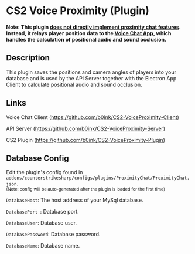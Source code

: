 # CS2 Voice Proximity (Plugin)

**Note: This plugin <ins>does not directly implement proximity chat features</ins>. Instead, it relays player position data to the [Voice Chat App](https://github.com/b0ink/CS2-VoiceProximity-Client), which handles the calculation of positional audio and sound occlusion.**

## Description

This plugin saves the positions and camera angles of players into your database and is used by the API Server together with the Electron App Client to calculate positional audio and sound occlusion.

## Links

Voice Chat Client (https://github.com/b0ink/CS2-VoiceProximity-Client)

API Server (https://github.com/b0ink/CS2-VoiceProximity-Server)

CS2 Plugin (https://github.com/b0ink/CS2-VoiceProximity-Plugin)

## Database Config

Edit the plugin's config found in `addons/counterstrikesharp/configs/plugins/ProximityChat/ProximityChat.json`.\
<sub>(Note: config will be auto-generated after the plugin is loaded for the first time)</sub>

`DatabaseHost`: The host address of your MySql database.

`DatabasePort `: Database port.

`DatabaseUser`: Database user.

`DatabasePassword`: Database password.

`DatabaseName`: Database name.
